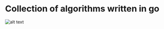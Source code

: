 # Collection of algorithms written in go

![alt text](https://blog.ironchip.net/wp-content/uploads/2019/04/godocker.png)
